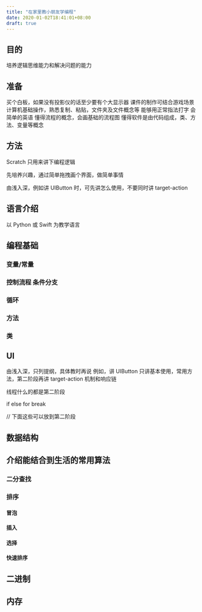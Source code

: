 ```yaml
---
title: "在家里教小朋友学编程"
date: 2020-01-02T18:41:01+08:00
draft: true
---
```


## 目的
培养逻辑思维能力和解决问题的能力

## 准备
买个白板，如果没有投影仪的话至少要有个大显示器
课件的制作可结合游戏场景
计算机基础操作，熟悉复制、粘贴，文件夹及文件概念等
能够用正常指法打字
会简单的英语
懂得流程的概念，会画基础的流程图
懂得软件是由代码组成，类、方法、变量等概念

## 方法
Scratch 只用来讲下编程逻辑

先培养兴趣，通过简单拖拽画个界面，做简单事情

由浅入深，例如讲 UIButton 时，可先讲怎么使用，不要同时讲 target-action

## 语言介绍
以 Python 或 Swift 为教学语言

## 编程基础
### 变量/常量
### 控制流程 条件分支
### 循环
### 方法
### 类

## UI
由浅入深，只列提纲，具体教时再说
例如，讲 UIButton 只讲基本使用，常用方法，第二阶段再讲 target-action 机制和响应链

线程什么的都是第二阶段


if else for break

// 下面这些可以放到第二阶段
## 数据结构
## 介绍能结合到生活的常用算法

### 二分查找
### 排序
#### 冒泡
#### 插入
#### 选择
#### 快速排序
## 二进制
## 内存

